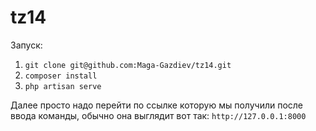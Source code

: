 # tz14

Запуск:

1) `git clone git@github.com:Maga-Gazdiev/tz14.git`
2) `composer install`
3) `php artisan serve`

Далее просто надо перейти по ссылке которую мы получили после ввода команды, обычно она выглядит вот так: `http://127.0.0.1:8000`